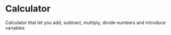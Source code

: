 # Calculator
Calculator that let you add, subtract, multiply, divide numbers and introduce variables
